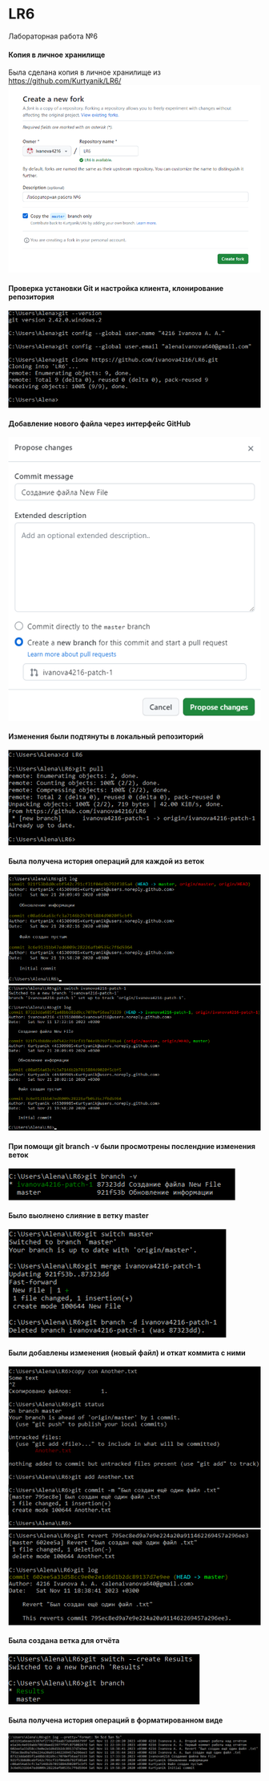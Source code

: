 # LR6
Лабораторная работа №6
#### Копия в личное хранилище
Была сделана копия в личное хранилище из https://github.com/Kurtyanik/LR6/
![Рисунок 1](https://github.com/ivanova4216/Screenshots/blob/main/1.png?raw=true)
#### Проверка установки Git и настройка клиента, клонирование репозитория

![Рисунок 2](https://github.com/ivanova4216/Screenshots/blob/main/2.png?raw=true)
#### Добавление нового файла через интерфейс GitHub

![Рисунок 3](https://github.com/ivanova4216/Screenshots/blob/main/3.png?raw=true)
#### Изменения были подтянуты в локальный репозиторий

![Рисунок 4](https://github.com/ivanova4216/Screenshots/blob/main/5.png?raw=true)
#### Была получена история операций для каждой из веток

![Рисунок 5](https://github.com/ivanova4216/Screenshots/blob/main/6.png?raw=true)
![Рисунок 6](https://github.com/ivanova4216/Screenshots/blob/main/7.png?raw=true)
#### При помощи git branch -v были просмотрены послендние изменения веток

![Рисунок 7](https://github.com/ivanova4216/Screenshots/blob/main/8.png?raw=true)
#### Было выолнено слияние в ветку master

![Рисунок 8](https://github.com/ivanova4216/Screenshots/blob/main/9.png?raw=true)

#### Были добавлены изменения (новый файл) и откат коммита с ними

![Рисунок 9](https://github.com/ivanova4216/Screenshots/blob/main/11.png?raw=true)
![Рисунок 10](https://github.com/ivanova4216/Screenshots/blob/main/12.png?raw=true)
#### Была создана ветка для отчёта

![Рисунок 11](https://github.com/ivanova4216/Screenshots/blob/main/13.png?raw=true)
#### Была получена история операций в форматированном виде

![Рисунок 12](https://github.com/ivanova4216/Screenshots/blob/main/14.png?raw=true)
